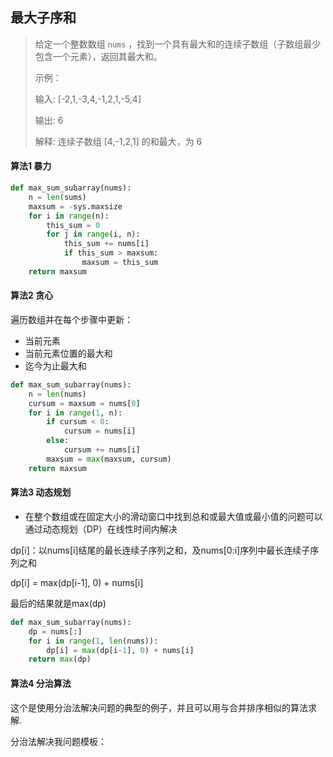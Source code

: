 ## 最大子序和

> 给定一个整数数组 `nums` ，找到一个具有最大和的连续子数组（子数组最少包含一个元素），返回其最大和。
>
> 示例：
>
> 输入: [-2,1,-3,4,-1,2,1,-5,4]
>
> 输出: 6
>
> 解释: 连续子数组 [4,-1,2,1] 的和最大，为 6

#### 算法1 暴力

```python
def max_sum_subarray(nums):
    n = len(sums)
    maxsum = -sys.maxsize
    for i in range(n):
        this_sum = 0
        for j in range(i, n):
            this_sum += nums[i]
            if this_sum > maxsum:
                maxsum = this_sum
    return maxsum
```



#### 算法2 贪心

遍历数组并在每个步骤中更新：

* 当前元素
* 当前元素位置的最大和
* 迄今为止最大和

```python
def max_sum_subarray(nums):
    n = len(nums)
   	cursum = maxsum = nums[0]
    for i in range(1, n):
        if cursum < 0:
            cursum = nums[i]
        else:
            cursum += nums[i]
        maxsum = max(maxsum, cursum)
    return maxsum
```



#### 算法3 动态规划

* 在整个数组或在固定大小的滑动窗口中找到总和或最大值或最小值的问题可以通过动态规划（DP）在线性时间内解决

dp[i]：以nums[i]结尾的最长连续子序列之和，及nums[0:i]序列中最长连续子序列之和

dp[i] = max(dp[i-1], 0) + nums[i]

最后的结果就是max(dp)

```python
def max_sum_subarray(nums):
    dp = nums[:]
    for i in range(1, len(nums)):
        dp[i] = max(dp[i-1], 0) + nums[i]
    return max(dp)
```



#### 算法4 分治算法

这个是使用分治法解决问题的典型的例子，并且可以用与合并排序相似的算法求解.

分治法解决我问题模板：

